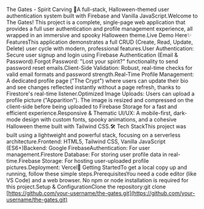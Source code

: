 
The Gates - Spirit Carving 🎃A full-stack, Halloween-themed user authentication system built with Firebase and Vanilla JavaScript.Welcome to The Gates! This project is a complete, single-page web application that provides a full user authentication and profile management experience, all wrapped in an immersive and spooky Halloween theme.Live Demo Here✨ FeaturesThis application demonstrates a full CRUD (Create, Read, Update, Delete) user cycle with modern, professional features.User Authentication: Secure user signup and login using Firebase Authentication (Email & Password).Forgot Password: "Lost your spirit?" functionality to send password reset emails.Client-Side Validation: Robust, real-time checks for valid email formats and password strength.Real-Time Profile Management: A dedicated profile page ("The Crypt") where users can update their bio and see changes reflected instantly without a page refresh, thanks to Firestore's real-time listener.Optimized Image Uploads: Users can upload a profile picture ("Apparition"). The image is resized and compressed on the client-side before being uploaded to Firebase Storage for a fast and efficient experience.Responsive & Thematic UI/UX: A mobile-first, dark-mode design with custom fonts, spooky animations, and a cohesive Halloween theme built with Tailwind CSS.🛠️ Tech StackThis project was built using a lightweight and powerful stack, focusing on a serverless architecture.Frontend: HTML5, Tailwind CSS, Vanilla JavaScript (ES6+)Backend: Google FirebaseAuthentication: For user management.Firestore Database: For storing user profile data in real-time.Firebase Storage: For hosting user-uploaded profile pictures.Deployment: Vercel🚀 Getting StartedTo get a local copy up and running, follow these simple steps.PrerequisitesYou need a code editor (like VS Code) and a web browser. No npm or node installation is required for this project.Setup & ConfigurationClone the repository:git clone [https://github.com/your-username/the-gates.git](https://github.com/your-username/the-gates.git)

